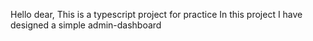 Hello dear,
This is a typescript project for practice
In this project I have designed a simple admin-dashboard 
